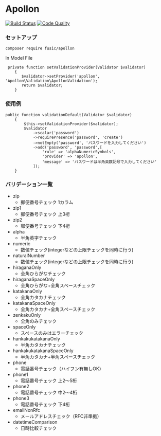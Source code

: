 # Apollon

[![Build Status](https://img.shields.io/travis/fusic/Apollon/master.svg?style=flat-square)](https://travis-ci.org/fusic/Apollon)
[![Code Quality](http://img.shields.io/scrutinizer/g/fusic/Apollon.svg?style=flat-square)](https://scrutinizer-ci.com/g/fusic/Apollon/)

### セットアップ

```
composer require fusic/apollon
```

In Model File

```
 private function setValidationProvider(Validator $validator)
    {
       $validator->setProvider('apollon', 'Apollon\Validation\ApollonValidation');
       return $validator;
    }
```


### 使用例

```
public function validationDefault(Validator $validator)
    {
        $this->setValidationProvider($validator);
        $validator
            ->scalar('password')
            ->requirePresence('password', 'create')
            ->notEmpty('password', 'パスワードを入力してください')
            ->add('password', 'password',[
                'rule' => 'alphaNumericSymbols',
                'provider' => 'apollon',
                'message' => 'パスワードは半角英数記号で入力してください'
            ]);
    }
```


### バリデーション一覧
- zip
  - 郵便番号チェック 1カラム
- zip1
  - 郵便番号チェック 上3桁
- zip2
  - 郵便番号チェック 下4桁
- alpha
  - 半角英字チェック
- numeric
  - 数値チェック(integerなどの上限チェックを同時に行う)
- naturalNumber
  - 数値チェック(integerなどの上限チェックを同時に行う)
- hiraganaOnly
  - 全角ひらがなチェック
- hiraganaSpaceOnly
  - 全角ひらがな+全角スペースチェック
- katakanaOnly
  - 全角カタカナチェック
- katakanaSpaceOnly
  - 全角カタカナ+全角スペースチェック
- zenkakuOnly
  - 全角のみチェック
- spaceOnly
  - スペースのみはエラーチェック
- hankakukatakanaOnly
  - 半角カタカナチェック
- hankakukatakanaSpaceOnly
  - 半角カタカナ+半角スペースチェック
- phone
  - 電話番号チェック（ハイフン有無しOK）
- phone1
  - 電話番号チェック 上2～5桁
- phone2
  - 電話番号チェック 中2～4桁
- phone3
  - 電話番号チェック 下4桁
- emailNonRfc
  - メールアドレスチェック（RFC非準拠）
- datetimeComparison
  - 日時比較チェック
